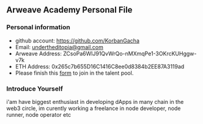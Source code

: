 ## Arweave Academy Personal File

### Personal information

- github account: https://github.com/KorbanGacha
- Email: undertheditopia@gmail.com
- Arweave Address: ZCsoPa6WlJ91QvWrQo-nMXmqPe1-3OKrcKUHggw-v7k
- ETH Address: 0x265c7b655D16C1416C8ee0d8384b2EE87A3119ad
- Please finish this [form](https://docs.google.com/forms/d/e/1FAIpQLSfWA5fIIcBgmRppm3jNz5vmf9Mai_QMVil-2pO4r7YKn_Zhtw/viewform?usp=sf_link) to join in the talent pool.


### Introduce Yourself
 i'am have biggest enthusiast in developing dApps in many chain in the web3 circle, im curently working a freelance in node developer, node runner, node operator etc